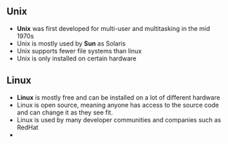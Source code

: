 ## Unix
- **Unix** was first developed for multi-user and multitasking in the mid 1970s
- Unix is mostly used by **Sun** as Solaris
- Unix supports fewer file systems than linux
- Unix is only installed on certain hardware


## Linux
- **Linux** is mostly free and can be installed on a lot of different hardware
- Linux is open source, meaning anyone has access to the source code and can change it as they see fit.
- Linux is used by many developer communities and companies such as RedHat
- 